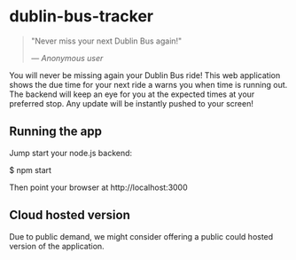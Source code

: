 # dublin-bus-tracker

> "Never miss your next Dublin Bus again!"
>
> &mdash; <cite>Anonymous user</cite>

You will never be missing again your Dublin Bus ride! This web application shows the due time for your next ride a warns you when time is running out.
The backend will keep an eye for you at the expected times at your preferred stop. Any update will be instantly pushed to your screen!

## Running the app

Jump start your node.js backend:

$ npm start

Then point your browser at http://localhost:3000

## Cloud hosted version

Due to public demand, we might consider offering a public could hosted version of the application.
